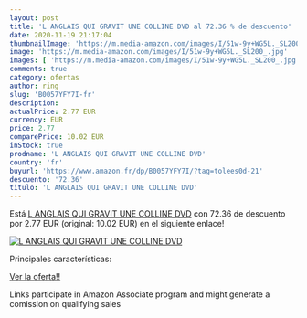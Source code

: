 ```yaml
---
layout: post
title: 'L ANGLAIS QUI GRAVIT UNE COLLINE DVD al 72.36 % de descuento'
date: 2020-11-19 21:17:04
thumbnailImage: 'https://m.media-amazon.com/images/I/51w-9y+WG5L._SL200_.jpg'
image: 'https://m.media-amazon.com/images/I/51w-9y+WG5L._SL200_.jpg'
images: [ 'https://m.media-amazon.com/images/I/51w-9y+WG5L._SL200_.jpg' ]
comments: true
category: ofertas
author: ring
slug: 'B0057YFY7I-fr'
description:
actualPrice: 2.77 EUR
currency: EUR
price: 2.77
comparePrice: 10.02 EUR
inStock: true
prodname: 'L ANGLAIS QUI GRAVIT UNE COLLINE DVD'
country: 'fr'
buyurl: 'https://www.amazon.fr/dp/B0057YFY7I/?tag=tolees0d-21'
descuento: '72.36'
titulo: 'L ANGLAIS QUI GRAVIT UNE COLLINE DVD'
---
```


Está [L ANGLAIS QUI GRAVIT UNE COLLINE DVD](https://www.amazon.fr/dp/B0057YFY7I/?tag=tolees0d-21) con 72.36 de descuento por 2.77 EUR (original: 10.02 EUR) en el siguiente enlace!

[![L ANGLAIS QUI GRAVIT UNE COLLINE DVD](https://m.media-amazon.com/images/I/51w-9y+WG5L._SL200_.jpg)](https://www.amazon.fr/dp/B0057YFY7I/?tag=tolees0d-21)

Principales características:


[Ver la oferta!!](https://www.amazon.fr/dp/B0057YFY7I/?tag=tolees0d-21)

Links participate in Amazon Associate program and might generate a comission on qualifying sales


